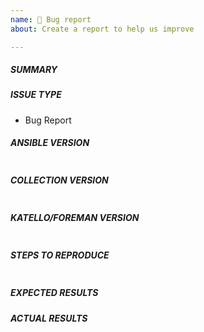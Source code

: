 ```yaml
---
name: 🐛 Bug report
about: Create a report to help us improve

---
```


##### SUMMARY
<!-- Explain the problem briefly -->


##### ISSUE TYPE
 - Bug Report

##### ANSIBLE VERSION
<!-- Paste, BELOW THIS COMMENT, verbatim output from "ansible --version"-->
```

```

##### COLLECTION VERSION
<!-- Paste, BELOW THIS COMMENT, verbatim output from "ansible-galaxy collection list"-->
```

```

##### KATELLO/FOREMAN VERSION
<!-- Paste, BELOW THIS COMMENT, verbatim output from "rpm -q rubygem-katello foreman"-->
```

```

##### STEPS TO REPRODUCE
<!-- For bugs, show exactly how to reproduce the problem, using a minimal test-case. -->

<!-- Paste example playbook below -->
```yaml

```

##### EXPECTED RESULTS
<!-- What did you expect to happen when running the steps above? -->

##### ACTUAL RESULTS
<!-- What actually happened? If possible run with extra verbosity (-vvvv) and diff (--diff) -->
<!-- Please also include check mode (--check --diff) output if the API returns an error -->
<!-- Be sure to mask any sensitive information -->

<!--- Paste verbatim command output between quotes below -->
```

```
